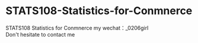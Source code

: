 # STATS108-Statistics-for-Conmnerce
STATS108 Statistics for Conmnerce my wechat：_0206girl Don't hesitate to contact me
